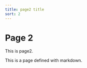 ```yaml
---
title: page2 title
sort: 2
---
```


# Page 2

This is page2.

This is a page defined with markdown.
